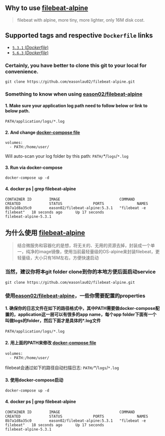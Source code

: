 ## Why to use [filebeat-alpine](https://github.com/easonlau02/filebeat-alpine)
> filebeat with alpine, more tiny, more lighter, only 16M disk cost.

## Supported tags and respective `Dockerfile` links
-	[`5.3.1` (*Dockerfile*)](https://github.com/easonlau02/filebeat-alpine/blob/master/5.3.1/Dockerfile)
-	[`5.6.3` (*Dockerfile*)](https://github.com/easonlau02/filebeat-alpine/blob/master/5.6.3/Dockerfile)

### Certainly, you have better to clone this git to your local for convenience.
```
git clone https://github.com/easonlau02/filebeat-alpine.git
```
### Something to know when using [eason02/filebeat-alpine](https://hub.docker.com/r/eason02/filebeat-alpine/)
#### 1. Make sure your application log path need to follow below or link to below path.
```
PATH/application/logs/*.log
```

#### 2. And change [docker-compose file](https://github.com/easonlau02/filebeat-alpine/blob/master/docker-compose.yml)
```
volumes:
  - PATH:/home/user/ 
```

Will auto-scan your log folder by this path: `PATH/`*/`logs`/`*.log`

#### 3. Run via docker-compose
```
docker-compose up -d
```

#### 4. docker ps | grep filebeat-alpine
```
CONTAINER ID        IMAGE                           COMMAND                  CREATED             STATUS              PORTS               NAMES
8b7a1d8a35c0        eason02/filebeat-alpine:5.3.1   "filebeat -e filebeat"   18 seconds ago      Up 17 seconds                           filebeat-alpine-5.3.1
```

## 为什么使用 [filebeat-alpine](https://github.com/easonlau02/filebeat-alpine)
> 结合微服务和容器化的是想，将无关的、无用的资源去掉，封装成一个单一，纯净的image镜像，使用当前最轻量级的OS-alpine来封装filebeat，更轻量级，大小只有16M左右，方便快速启动

### 当然，建议你将本git folder clone到你的本地方便后面启动service
```
git clone https://github.com/easonlau02/filebeat-alpine.git
```
### 使用[eason02/filebeat-alpine](https://hub.docker.com/r/eason02/filebeat-alpine/)，一些你需要配置的properties
#### 1. 确保你的日志文件在如下的路径格式中，其中PATH需要做docker-compose配置的，application这一层可以有很多的app name，每个app folder下面有一个叫做logs的folder，然后下面才是具体的*.log文件
```
PATH/application/logs/*.log
```

#### 2. 用上面的PATH来修改 [docker-compose file](https://github.com/easonlau02/filebeat-alpine/blob/master/docker-compose.yml)
```
volumes:
  - PATH:/home/user/ 
```

filebeat会通过如下的路径自动扫描日志: `PATH/`*/`logs`/`*.log`

#### 3. 使用docker-compose启动
```
docker-compose up -d
```

#### 4. docker ps | grep filebeat-alpine
```
CONTAINER ID        IMAGE                           COMMAND                  CREATED             STATUS              PORTS               NAMES
8b7a1d8a35c0        eason02/filebeat-alpine:5.3.1   "filebeat -e filebeat"   18 seconds ago      Up 17 seconds                           filebeat-alpine-5.3.1
```







